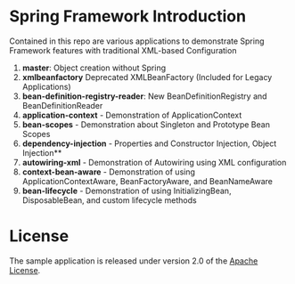 # Spring Framework Introduction

Contained in this repo are various applications to demonstrate Spring Framework features with traditional XML-based Configuration


1.  **master**: Object creation without Spring
2.  **xmlbeanfactory** Deprecated XMLBeanFactory (Included for Legacy Applications)
3.  **bean-definition-registry-reader**: New BeanDefinitionRegistry and BeanDefinitionReader
4.  **application-context** - Demonstration of ApplicationContext
5.  **bean-scopes** - Demonstration about Singleton and Prototype Bean Scopes
6.  **dependency-injection** - Properties and Constructor Injection, Object Injection** 
7.  **autowiring-xml** - Demonstration of Autowiring using XML configuration
8.  **context-bean-aware** - Demonstration of using ApplicationContextAware, BeanFactoryAware, and BeanNameAware
9.  **bean-lifecycle** - Demonstration of using InitializingBean, DisposableBean, and custom lifecycle methods

# License

The sample application is released under version 2.0 of the [Apache License](http://www.apache.org/licenses/LICENSE-2.0).
